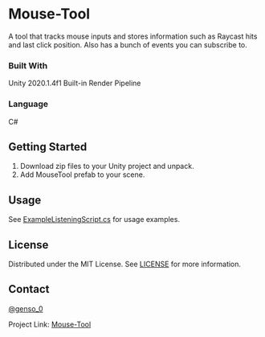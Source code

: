 # Mouse-Tool
A tool that tracks mouse inputs and stores information such as Raycast hits and last click position. Also has a bunch of events you can subscribe to.
### Built With
Unity 2020.1.4f1 
Built-in Render Pipeline

### Language
C#
<!-- GETTING STARTED -->
## Getting Started
1) Download zip files to your Unity project and unpack.
2) Add MouseTool prefab to your scene.
 
<!-- USAGE EXAMPLES -->
## Usage
See [ExampleListeningScript.cs](https://github.com/Genso-0/Mesh-Gizmos/blob/master/Assets/Mouse-Tool/Scripts/ExampleListeningScript.cs) for usage examples.

<!-- LICENSE -->
## License

Distributed under the MIT License. See [LICENSE](https://github.com/Genso-0/Mouse-Tool/blob/master/LICENSE) for more information.

<!-- CONTACT -->
## Contact

[@genso_0](https://twitter.com/genso_0)

Project Link: [Mouse-Tool](https://github.com/Genso-0/Mouse-Tool)
